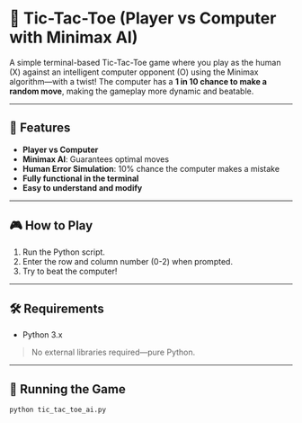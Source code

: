 # 🤖 Tic-Tac-Toe (Player vs Computer with Minimax AI)

A simple terminal-based Tic-Tac-Toe game where you play as the human (X) against an intelligent computer opponent (O) using the Minimax algorithm—with a twist! The computer has a **1 in 10 chance to make a random move**, making the gameplay more dynamic and beatable.

---

## 🧠 Features

- **Player vs Computer**
- **Minimax AI**: Guarantees optimal moves
- **Human Error Simulation**: 10% chance the computer makes a mistake
- **Fully functional in the terminal**
- **Easy to understand and modify**

---

## 🎮 How to Play

1. Run the Python script.
2. Enter the row and column number (0-2) when prompted.
3. Try to beat the computer!

---

## 🛠️ Requirements

- Python 3.x

> No external libraries required—pure Python.

---

## 🚀 Running the Game

```bash
python tic_tac_toe_ai.py
